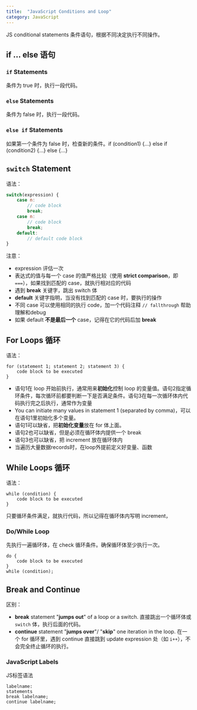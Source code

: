 ```yaml
---
title:  "JavaScript Conditions and Loop"
category: JavaScript
---
```

JS conditional statements 条件语句，根据不同决定执行不同操作。

## if ... else 语句

### `if` Statements

条件为 true 时，执行一段代码。

### `else` Statements

条件为 false 时，执行一段代码。

### `else if` Statements

如果第一个条件为 false 时，检查新的条件。if (condition1) {...} else if (condition2) {...} else {...}

<!--more-->

## `switch` Statement

语法：

```js
switch(expression) {
    case n:
        // code block
        break;
    case n:
        // code block
        break;
    default:
        // default code block
}
```

注意：

+ expression 评估一次
+ 表达式的值与每一个 case 的值严格比较（使用 **strict comparison**，即 `===`），如果找到匹配的 case，就执行相对应的代码
+ 遇到 **break** 关键字，跳出 switch 体
+ **default** 关键字指明，当没有找到匹配的 case 时，要执行的操作
+ 不同 case 可以使用相同的执行 code，加一个代码注释 `// fallthrough` 帮助理解和debug
+ 如果 default **不是最后一个** case，记得在它的代码后加 **break**

## For Loops 循环

语法：

    for (statement 1; statement 2; statement 3) {
        code block to be executed
    }

+ 语句1在 loop 开始前执行，通常用来**初始化**控制 loop 的变量值。语句2指定循环条件，每次循环前都要判断一下是否满足条件。语句3在每一次循环体内代码执行完之后执行，通常作为变量
+ You can initiate many values in statement 1 (separated by comma)，可以在语句1里初始化多个变量。
+ 语句1可以缺省，把**初始化变量**放在 for 体上面。
+ 语句2也可以缺省，但是必须在循环体内提供一个 break
+ 语句3也可以缺省，把 increment 放在循环体内
+ 当遍历大量数据records时，在loop外提前定义好变量、函数

## While Loops 循环

语法：

    while (condition) {
        code block to be executed
    }

只要循环条件满足，就执行代码，所以记得在循环体内写明 increment，

### Do/While Loop

先执行一遍循环体，在 check 循环条件。确保循环体至少执行一次。

    do {
        code block to be executed
    }
    while (condition);

## Break and Continue

区别：

+ **break** statement "**jumps out**" of a loop or a switch. 直接跳出一个循环体或 `switch` 体，执行后面的代码。
+ **continue** statement "**jumps over**"/ "**skip**" one iteration in the loop. 在一个 for 循环里，遇到 continue 直接跳到 update expression 处（如 `i++`），不会完全终止循环的执行。

### JavaScript Labels

JS标签语法

    labelname:
    statements
    break labelname;
    continue labelname;
